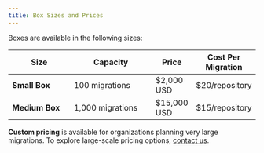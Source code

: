 ```yaml
---
title: Box Sizes and Prices
---
```


Boxes are available in the following sizes:

<table><thead><tr><th width="152">Size</th><th width="215">Capacity</th><th>Price</th><th>Cost Per Migration</th></tr></thead><tbody><tr><td><strong>Small Box</strong></td><td>100 migrations</td><td>$2,000 USD</td><td>$20/repository</td></tr><tr><td><strong>Medium Box</strong></td><td>1,000 migrations</td><td>$15,000 USD</td><td>$15/repository</td></tr></tbody></table>

**Custom pricing** is available for organizations planning very large migrations. To explore large-scale pricing options, [contact us](https://pack.fm/warp/contact-sales).
